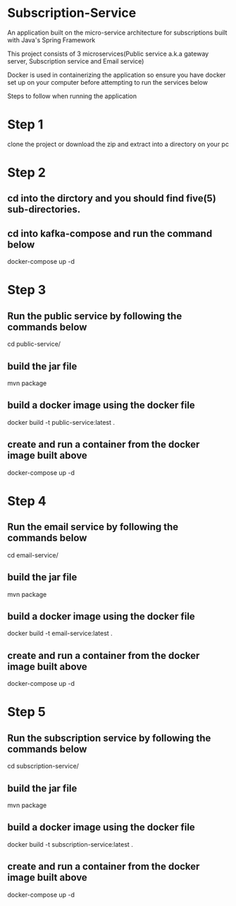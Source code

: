 # Subscription-Service
An application built on the micro-service architecture for subscriptions built with Java's Spring Framework

This project consists of 3 microservices(Public service a.k.a gateway server, Subscription service and Email service)

Docker is used in containerizing the application so ensure you have docker set up on your computer before attempting to run the services below

Steps to follow when running the application

# Step 1
clone the project or download the zip and extract into a directory on your pc

# Step 2
## cd into the dirctory and you should find five(5) sub-directories.

## cd into kafka-compose and run the command below
  docker-compose up -d

# Step 3
## Run the public service by following the commands below
  cd public-service/
  ## build the jar file
  mvn package
  ## build a docker image using the docker file
  docker build -t public-service:latest . 
  ## create and run a container from the docker image built above
  docker-compose up -d 
  

# Step 4
## Run the email service by following the commands below
  cd email-service/
  ## build the jar file
  mvn package
  ## build a docker image using the docker file
  docker build -t email-service:latest .
  ## create and run a container from the docker image built above
  docker-compose up -d 


# Step 5
## Run the subscription service by following the commands below
  cd subscription-service/
  ## build the jar file
  mvn package   
  ## build a docker image using the docker file
  docker build -t subscription-service:latest .
  ## create and run a container from the docker image built above
  docker-compose up -d 



